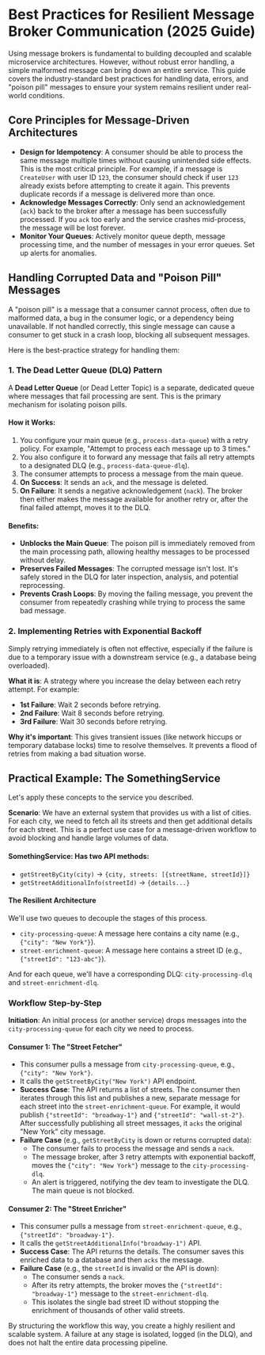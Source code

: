 # Best Practices for Resilient Message Broker Communication (2025 Guide)

Using message brokers is fundamental to building decoupled and scalable microservice architectures. However, without robust error handling, a simple malformed message can bring down an entire service. This guide covers the industry-standard best practices for handling data, errors, and "poison pill" messages to ensure your system remains resilient under real-world conditions.

## Core Principles for Message-Driven Architectures

*   **Design for Idempotency**: A consumer should be able to process the same message multiple times without causing unintended side effects. This is the most critical principle. For example, if a message is `CreateUser` with user ID `123`, the consumer should check if user `123` already exists before attempting to create it again. This prevents duplicate records if a message is delivered more than once.
*   **Acknowledge Messages Correctly**: Only send an acknowledgement (`ack`) back to the broker after a message has been successfully processed. If you `ack` too early and the service crashes mid-process, the message will be lost forever.
*   **Monitor Your Queues**: Actively monitor queue depth, message processing time, and the number of messages in your error queues. Set up alerts for anomalies.

## Handling Corrupted Data and "Poison Pill" Messages

A "poison pill" is a message that a consumer cannot process, often due to malformed data, a bug in the consumer logic, or a dependency being unavailable. If not handled correctly, this single message can cause a consumer to get stuck in a crash loop, blocking all subsequent messages.

Here is the best-practice strategy for handling them:

### 1. The Dead Letter Queue (DLQ) Pattern

A **Dead Letter Queue** (or Dead Letter Topic) is a separate, dedicated queue where messages that fail processing are sent. This is the primary mechanism for isolating poison pills.

#### How it Works:

1.  You configure your main queue (e.g., `process-data-queue`) with a retry policy. For example, "Attempt to process each message up to 3 times."
2.  You also configure it to forward any message that fails all retry attempts to a designated DLQ (e.g., `process-data-queue-dlq`).
3.  The consumer attempts to process a message from the main queue.
4.  **On Success**: It sends an `ack`, and the message is deleted.
5.  **On Failure**: It sends a negative acknowledgement (`nack`). The broker then either makes the message available for another retry or, after the final failed attempt, moves it to the DLQ.

#### Benefits:

*   **Unblocks the Main Queue**: The poison pill is immediately removed from the main processing path, allowing healthy messages to be processed without delay.
*   **Preserves Failed Messages**: The corrupted message isn't lost. It's safely stored in the DLQ for later inspection, analysis, and potential reprocessing.
*   **Prevents Crash Loops**: By moving the failing message, you prevent the consumer from repeatedly crashing while trying to process the same bad message.

### 2. Implementing Retries with Exponential Backoff

Simply retrying immediately is often not effective, especially if the failure is due to a temporary issue with a downstream service (e.g., a database being overloaded).

**What it is**: A strategy where you increase the delay between each retry attempt. For example:

*   **1st Failure**: Wait 2 seconds before retrying.
*   **2nd Failure**: Wait 8 seconds before retrying.
*   **3rd Failure**: Wait 30 seconds before retrying.

**Why it's important**: This gives transient issues (like network hiccups or temporary database locks) time to resolve themselves. It prevents a flood of retries from making a bad situation worse.

## Practical Example: The SomethingService

Let's apply these concepts to the service you described.

**Scenario**: We have an external system that provides us with a list of cities. For each city, we need to fetch all its streets and then get additional details for each street. This is a perfect use case for a message-driven workflow to avoid blocking and handle large volumes of data.

#### SomethingService: Has two API methods:

*   `getStreetByCity(city)` -> `{city, streets: [{streetName, streetId}]}`
*   `getStreetAdditionalInfo(streetId)` -> `{details...}`

#### The Resilient Architecture

We'll use two queues to decouple the stages of this process.

*   `city-processing-queue`: A message here contains a city name (e.g., `{"city": "New York"}`).
*   `street-enrichment-queue`: A message here contains a street ID (e.g., `{"streetId": "123-abc"}`).

And for each queue, we'll have a corresponding DLQ: `city-processing-dlq` and `street-enrichment-dlq`.

### Workflow Step-by-Step

**Initiation**: An initial process (or another service) drops messages into the `city-processing-queue` for each city we need to process.

#### Consumer 1: The "Street Fetcher"

*   This consumer pulls a message from `city-processing-queue`, e.g., `{"city": "New York"}`.
*   It calls the `getStreetByCity("New York")` API endpoint.
*   **Success Case**: The API returns a list of streets. The consumer then iterates through this list and publishes a new, separate message for each street into the `street-enrichment-queue`. For example, it would publish `{"streetId": "broadway-1"}` and `{"streetId": "wall-st-2"}`. After successfully publishing all street messages, it `acks` the original "New York" city message.
*   **Failure Case** (e.g., `getStreetByCity` is down or returns corrupted data):
    *   The consumer fails to process the message and sends a `nack`.
    *   The message broker, after 3 retry attempts with exponential backoff, moves the `{"city": "New York"}` message to the `city-processing-dlq`.
    *   An alert is triggered, notifying the dev team to investigate the DLQ. The main queue is not blocked.

#### Consumer 2: The "Street Enricher"

*   This consumer pulls a message from `street-enrichment-queue`, e.g., `{"streetId": "broadway-1"}`.
*   It calls the `getStreetAdditionalInfo("broadway-1")` API.
*   **Success Case**: The API returns the details. The consumer saves this enriched data to a database and then `acks` the message.
*   **Failure Case** (e.g., the `streetId` is invalid or the API is down):
    *   The consumer sends a `nack`.
    *   After its retry attempts, the broker moves the `{"streetId": "broadway-1"}` message to the `street-enrichment-dlq`.
    *   This isolates the single bad street ID without stopping the enrichment of thousands of other valid streets.

By structuring the workflow this way, you create a highly resilient and scalable system. A failure at any stage is isolated, logged (in the DLQ), and does not halt the entire data processing pipeline.

